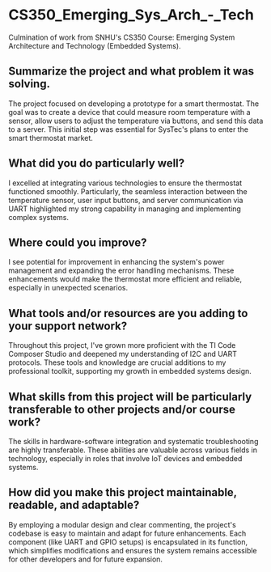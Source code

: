 # CS350_Emerging_Sys_Arch_-_Tech
Culmination of work from SNHU's CS350 Course: Emerging System Architecture and Technology (Embedded Systems). 

## Summarize the project and what problem it was solving.
The project focused on developing a prototype for a smart thermostat. The goal was to create a device that could measure room temperature with a sensor, allow users to adjust the temperature via buttons, and send this data to a server. This initial step was essential for SysTec's plans to enter the smart thermostat market.

## What did you do particularly well?
I excelled at integrating various technologies to ensure the thermostat functioned smoothly. Particularly, the seamless interaction between the temperature sensor, user input buttons, and server communication via UART highlighted my strong capability in managing and implementing complex systems.

## Where could you improve?
I see potential for improvement in enhancing the system's power management and expanding the error handling mechanisms. These enhancements would make the thermostat more efficient and reliable, especially in unexpected scenarios.

## What tools and/or resources are you adding to your support network?
Throughout this project, I've grown more proficient with the TI Code Composer Studio and deepened my understanding of I2C and UART protocols. These tools and knowledge are crucial additions to my professional toolkit, supporting my growth in embedded systems design.

## What skills from this project will be particularly transferable to other projects and/or course work?
The skills in hardware-software integration and systematic troubleshooting are highly transferable. These abilities are valuable across various fields in technology, especially in roles that involve IoT devices and embedded systems.

## How did you make this project maintainable, readable, and adaptable?
By employing a modular design and clear commenting, the project's codebase is easy to maintain and adapt for future enhancements. Each component (like UART and GPIO setups) is encapsulated in its function, which simplifies modifications and ensures the system remains accessible for other developers and for future expansion.
